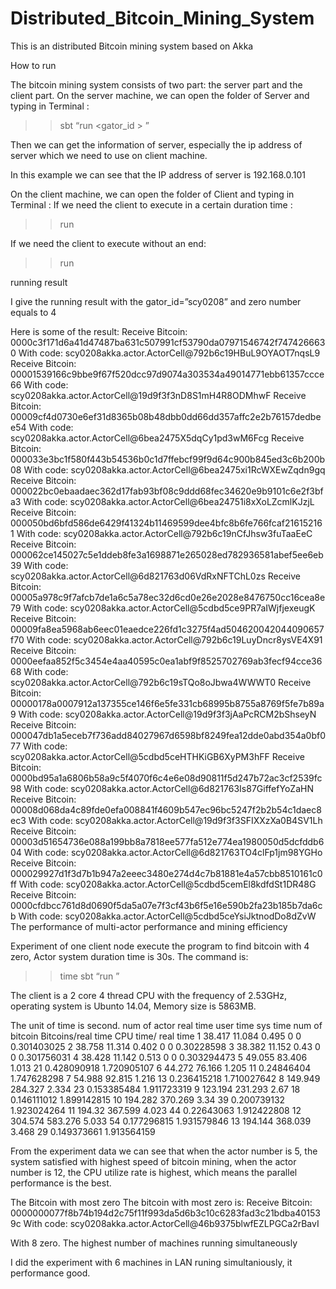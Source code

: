 # Distributed_Bitcoin_Mining_System
This is an distributed Bitcoin mining system based on Akka


How to run

The bitcoin mining system consists of two part: the server part and the client part. On the server machine, we can open the folder of Server and typing in Terminal :

>> sbt “run  <gator_id > <number of zero>”

Then we can get the information of server, especially the ip address of server which we need to use on client machine.

In this example we can see that the IP address of server is 192.168.0.101

On the client machine, we can open the folder of Client and typing in Terminal :
If we need the client to execute in a certain duration time : 

>> run <server IP> <server port> <num of actor > <sec of duration>

If we need the client to execute without an end:

>> run <server IP> <server port> <num of actor >



running result

I give the running result with the gator_id=”scy0208” and zero number equals to 4



Here is some of the result:
Receive Bitcoin: 0000c3f171d6a41d47487ba631c507991cf53790da07971546742f7474266630  With code: scy0208akka.actor.ActorCell@792b6c19HBuL9OYAOT7nqsL9
Receive Bitcoin: 00001539166c9bbe9f67f520dcc97d9074a303534a49014771ebb61357ccce66  With code: scy0208akka.actor.ActorCell@19d9f3f3nD8S1mH4R8ODMhwF
Receive Bitcoin: 00009cf4d0730e6ef31d8365b08b48dbb0dd66dd357affc2e2b76157dedbee54  With code: scy0208akka.actor.ActorCell@6bea2475X5dqCy1pd3wM6Fcg
Receive Bitcoin: 000033e3bc1f580f443b54536b0c1d7ffebcf99f9d64c900b845ed3c6b200b08  With code: scy0208akka.actor.ActorCell@6bea2475xi1RcWXEwZqdn9gq
Receive Bitcoin: 000022bc0ebaadaec362d17fab93bf08c9ddd68fec34620e9b9101c6e2f3bfa3  With code: scy0208akka.actor.ActorCell@6bea24751i8xXoLZcmlKJzjL
Receive Bitcoin: 000050bd6bfd586de6429f41324b11469599dee4bfc8b6fe766fcaf216152161  With code: scy0208akka.actor.ActorCell@792b6c19nCfJhsw3fuTaaEeC
Receive Bitcoin: 000062ce145027c5e1ddeb8fe3a1698871e265028ed782936581abef5ee6eb39  With code: scy0208akka.actor.ActorCell@6d821763d06VdRxNFTChL0zs
Receive Bitcoin: 00005a978c9f7afcb7de1a6c5a78ec32d6cd0e26e2028e8476750cc16cea8e79  With code: scy0208akka.actor.ActorCell@5cdbd5ce9PR7aIWjfjexeugK
Receive Bitcoin: 00009fa8ea5968ab6eec01eaedce226fd1c3275f4ad504620042044090657f70  With code: scy0208akka.actor.ActorCell@792b6c19LuyDncr8ysVE4X91
Receive Bitcoin: 0000eefaa852f5c3454e4aa40595c0ea1abf9f8525702769ab3fecf94cce3668  With code: scy0208akka.actor.ActorCell@792b6c19sTQo8oJbwa4WWWT0
Receive Bitcoin: 00000178a0007912a137355ce146f6e5fe331cb68995b8755a8769f5fe7b89a9  With code: scy0208akka.actor.ActorCell@19d9f3f3jAaPcRCM2bShseyN
Receive Bitcoin: 000047db1a5eceb7f736add84027967d6598bf8249fea12dde0abd354a0bf077  With code: scy0208akka.actor.ActorCell@5cdbd5ceHTHKiGB6XyPM3hFF
Receive Bitcoin: 0000bd95a1a6806b58a9c5f4070f6c4e6e08d90811f5d247b72ac3cf2539fc98  With code: scy0208akka.actor.ActorCell@6d821763Is87GiffefYoZaHN
Receive Bitcoin: 00008d068da4c89fde0efa008841f4609b547ec96bc5247f2b2b54c1daec8ec3  With code: scy0208akka.actor.ActorCell@19d9f3f3SFIXXzXa0B4SV1Lh
Receive Bitcoin: 00003d51654736e088a199bb8a7818ee577fa512e774ea1980050d5dcfddb604  With code: scy0208akka.actor.ActorCell@6d821763TO4clFp1jm98YGHo
Receive Bitcoin: 000029927d1f3d7b1b947a2eeec3480e274d4c7b81881e4a57cbb8510161c0ff  With code: scy0208akka.actor.ActorCell@5cdbd5cemEl8kdfdSt1DR48G
Receive Bitcoin: 0000cfdbcc761d8d0690f5da5a07e7f3cf43b6f5e16e590b2fa23b185b7da6cb  With code: scy0208akka.actor.ActorCell@5cdbd5ceYsiJktnodDo8dZvW
The performance of multi-actor performance and mining efficiency

Experiment of one client node execute the program to find bitcoin with 4 zero, Actor system duration time is 30s. The command is: 

>> time sbt “run <server IP> <server port> <num of actor > <sec of duration>”

The client is a 2 core 4 thread CPU with the frequency of 2.53GHz, operating system is Ubunto 14.04, Memory size is 5863MB.

The unit of time is second.
num of actor	real time	user time	sys time	num of bitcoin	Bitcoins/real time	CPU time/ real time
1	38.417	11.084	0.495	0	0	0.301403025
2	38.758	11.314	0.402	0	0	0.30228598
3	38.382	11.152	0.43	0	0	0.301756031
4	38.428	11.142	0.513	0	0	0.303294473
5	49.055	83.406	1.013	21	0.428090918	1.720905107
6	44.272	76.166	1.205	11	0.24846404	1.747628298
7	54.988	92.815	1.216	13	0.236415218	1.710027642
8	149.949	284.327	2.334	23	0.153385484	1.911723319
9	123.194	231.293	2.67	18	0.146111012	1.899142815
10	194.282	370.269	3.34	39	0.200739132	1.923024264
11	194.32	367.599	4.023	44	0.22643063	1.912422808
12	304.574	583.276	5.033	54	0.177296815	1.931579846
13	194.144	368.039	3.468	29	0.149373661	1.913564159

From the experiment data we can see that when the actor number is 5, the system satisfied with highest speed of bitcoin mining, when the actor number is 12, the CPU utilize rate is highest, which means the parallel performance is the best.

The Bitcoin with most zero
The bitcoin with most zero is:
Receive Bitcoin: 0000000077f8b74b194d2c75f11f993da5d6b3c10c6283fad3c21bdba401539c  With code: scy0208akka.actor.ActorCell@46b9375blwfEZLPGCa2rBavI

With 8 zero.
The highest number of machines running simultaneously

I did the experiment with 6 machines in LAN runing simultaniously, it performance good.
